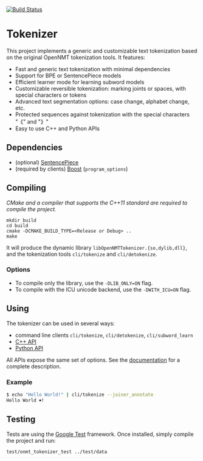 [![Build Status](https://api.travis-ci.org/OpenNMT/Tokenizer.svg?branch=master)](https://travis-ci.org/OpenNMT/Tokenizer)

# Tokenizer

This project implements a generic and customizable text tokenization based on the original OpenNMT tokenization tools. It features:

* Fast and generic text tokenization with minimal dependencies
* Support for BPE or SentencePiece models
* Efficient learner mode for learning subword models
* Customizable reversible tokenization: marking joints or spaces, with special characters or tokens
* Advanced text segmentation options: case change, alphabet change, etc.
* Protected sequences against tokenization with the special characters "｟" and "｠"
* Easy to use C++ and Python APIs

## Dependencies

* (optional) [SentencePiece](https://github.com/google/sentencepiece)
* (required by clients) [Boost](https://www.boost.org/) (`program_options`)

## Compiling

*CMake and a compiler that supports the C++11 standard are required to compile the project.*

```
mkdir build
cd build
cmake -DCMAKE_BUILD_TYPE=<Release or Debug> ..
make
```

It will produce the dynamic library `libOpenNMTTokenizer.{so,dylib,dll}`, and the tokenization tools `cli/tokenize` and `cli/detokenize`.

### Options

* To compile only the library, use the `-DLIB_ONLY=ON` flag.
* To compile with the ICU unicode backend, use the `-DWITH_ICU=ON` flag.

## Using

The tokenizer can be used in several ways:

* command line clients `cli/tokenize`, `cli/detokenize`, `cli/subword_learn`
* [C++ API](include/onmt/Tokenizer.h)
* [Python API](bindings/python)

All APIs expose the same set of options. See the [documentation](docs/options.md) for a complete description.

### Example

```bash
$ echo "Hello World!" | cli/tokenize --joiner_annotate
Hello World ￭!
```

## Testing

Tests are using the [Google Test](https://github.com/google/googletest) framework. Once installed, simply compile the project and run:

```
test/onmt_tokenizer_test ../test/data
```
